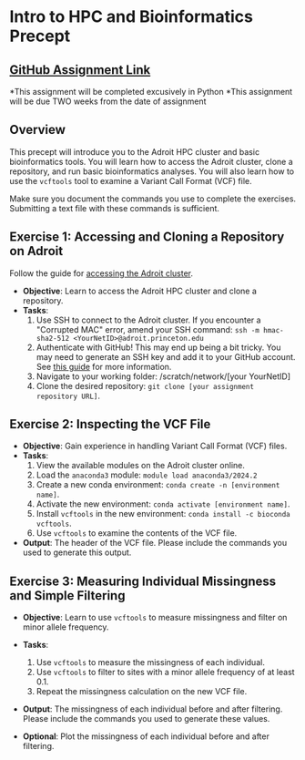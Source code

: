 # Intro to HPC and Bioinformatics Precept

## [GitHub Assignment Link](https://classroom.github.com/a/VKt1DM4c)

*This assignment will be completed excusively in Python
*This assignment will be due TWO weeks from the date of assignment

## Overview

This precept will introduce you to the Adroit HPC cluster and basic bioinformatics tools. You will learn how to access the Adroit cluster, clone a repository, and run basic bioinformatics analyses. You will also learn how to use the `vcftools` tool to examine a Variant Call Format (VCF) file.

Make sure you document the commands you use to complete the exercises. Submitting a text file with these commands is sufficient.

## Exercise 1: Accessing and Cloning a Repository on Adroit

Follow the guide for [accessing the Adroit cluster](https://researchcomputing.princeton.edu/systems/adroit#access).

- **Objective**: Learn to access the Adroit HPC cluster and clone a repository.
- **Tasks**:
    1. Use SSH to connect to the Adroit cluster. If you encounter a "Corrupted MAC" error, amend your SSH command: `ssh -m hmac-sha2-512 <YourNetID>@adroit.princeton.edu`
    2. Authenticate with GitHub! This may end up being a bit tricky. You may need to generate an SSH key and add it to your GitHub account. See [this guide](https://docs.github.com/en/github/authenticating-to-github/connecting-to-github-with-ssh) for more information.
    3. Navigate to your working folder: /scratch/network/[your YourNetID]
    4. Clone the desired repository: `git clone [your assignment repository URL]`.

## Exercise 2: Inspecting the VCF File
- **Objective**: Gain experience in handling Variant Call Format (VCF) files.
- **Tasks**:
    1. View the available modules on the Adroit cluster online.
    2. Load the `anaconda3` module: `module load anaconda3/2024.2`
    3. Create a new conda environment: `conda create -n [environment name]`.
    4. Activate the new environment: `conda activate [environment name]`.
    5. Install `vcftools` in the new environment: `conda install -c bioconda vcftools`.
    6. Use `vcftools` to examine the contents of the VCF file.
- **Output**: The header of the VCF file. Please include the commands you used to generate this output.

## Exercise 3: Measuring Individual Missingness and Simple Filtering
- **Objective**: Learn to use `vcftools` to measure missingness and filter on minor allele frequency.
- **Tasks**:
    1. Use `vcftools` to measure the missingness of each individual.
    2. Use `vcftools` to filter to sites with a minor allele frequency of at least 0.1.
    3. Repeat the missingness calculation on the new VCF file.
- **Output**: The missingness of each individual before and after filtering. Please include the commands you used to generate these values.

- **Optional**: Plot the missingness of each individual before and after filtering.
